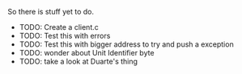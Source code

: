 So there is stuff yet to do.
- TODO: Create a client.c
- TODO: Test this with errors
- TODO: Test this with bigger address to try and push a exception
- TODO: wonder about Unit Identifier byte
- TODO: take a look at Duarte's thing
